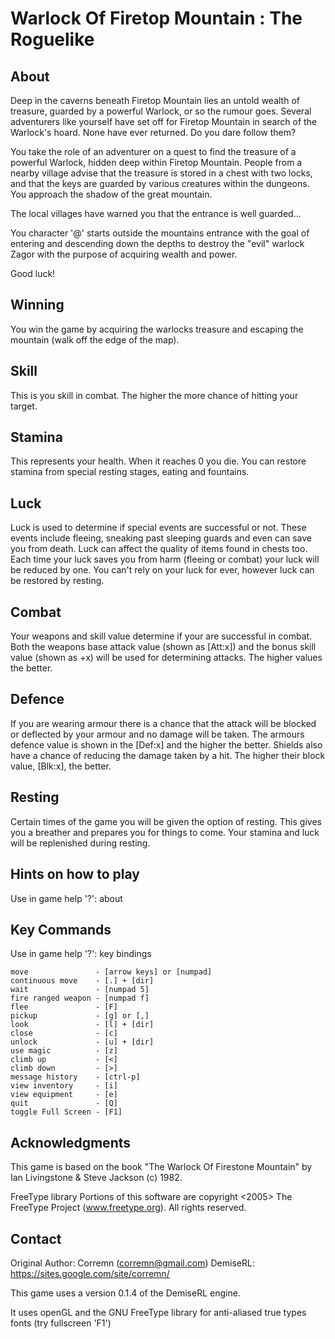 # Warlock Of Firetop Mountain : The Roguelike

## About

Deep in the caverns beneath Firetop Mountain lies an untold wealth of treasure, guarded by a powerful Warlock, or so the rumour goes.
Several adventurers like yourself have set off for Firetop Mountain in search of the Warlock's hoard. None have ever returned. Do you dare follow them?

You take the role of an adventurer on a quest to find the treasure of a powerful Warlock, hidden deep within Firetop Mountain. 
People from a nearby village advise that the treasure is stored in a chest with two locks, and that the keys are guarded by various creatures within the dungeons. 
You approach the shadow of the great mountain.

The local villages have warned you that the entrance is well guarded...

You character '@' starts outside the mountains entrance with the goal of entering and descending down the depths to destroy the "evil" warlock Zagor with the purpose of acquiring wealth and power.

Good luck!

## Winning

You win the game by acquiring the warlocks treasure and escaping the mountain (walk off the edge of the map).

## Skill

This is you skill in combat. The higher the more chance of hitting your target.

## Stamina

This represents your health. When it reaches 0 you die. You can restore stamina from special resting stages, eating and fountains.

## Luck

Luck is used to determine if special events are successful or not. These events include fleeing, sneaking past sleeping guards and even can save you from death.
Luck can affect the quality of items found in chests too.
Each time your luck saves you from harm (fleeing or combat) your luck will be reduced by one. You can't rely on your luck for ever, however luck can be restored by resting.

## Combat

Your weapons and skill value determine if your are successful in combat.
Both the weapons base attack value (shown as [Att:x]) and the bonus skill value (shown as +x) will be used for determining attacks.
The higher values the better.

## Defence

If you are wearing armour there is a chance that the attack will be blocked or deflected by your armour and no damage will be taken. 
The armours defence value is shown in the [Def:x] and the higher the better.
Shields also have a chance of reducing the damage taken by a hit. The higher their block value, [Blk:x], the better.

## Resting

Certain times of the game you will be given the option of resting. This gives you a breather and prepares you for things to come.
Your stamina and luck will be replenished during resting.

## Hints on how to play

Use in game help '?': about

## Key Commands

Use in game help '?': key bindings

    move               - [arrow keys] or [numpad]
    continuous move    - [.] + [dir]
    wait               - [numpad 5]
    fire ranged weapon - [numpad f]
    flee               - [F]
    pickup             - [g] or [,]
    look               - [l] + [dir]
    close              - [c]
    unlock             - [u] + [dir]
    use magic          - [z]
    climb up           - [<]
    climb down         - [>]
    message history    - [ctrl-p]
    view inventory     - [i]
    view equipment     - [e]
    quit               - [Q]
    toggle Full Screen - [F1]


## Acknowledgments

This game is based on the book "The Warlock Of Firestone Mountain" by Ian Livingstone & Steve Jackson (c) 1982.

FreeType library
Portions of this software are copyright <2005> The FreeType
Project (www.freetype.org).  All rights reserved.

## Contact

Original Author: Corremn (corremn@gmail.com)
DemiseRL: https://sites.google.com/site/corremn/

This game uses a version 0.1.4 of the DemiseRL engine.  

It uses openGL and the GNU FreeType library for anti-aliased true types fonts (try fullscreen 'F1')
